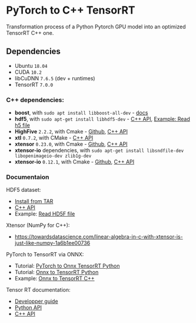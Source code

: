 
# PyTorch to C++ TensorRT

Transformation process of a Python Pytorch GPU model into an optimized TensorRT C++ one.

## Dependencies

- Ubuntu `18.04`
- CUDA `10.2`
- libCuDNN `7.6.5` (dev + runtimes)
- TensorRT `7.0.0`

### C++ dependencies:

- **boost**, with `sudo apt install libboost-all-dev` - [docs](https://www.boost.org/)
- **hdf5**, with `sudo apt-get install libhdf5-dev` - [C++ API](https://portal.hdfgroup.org/pages/viewpage.action?pageId=50073884), [Example: Read h5 file](https://support.hdfgroup.org/HDF5/doc/cpplus_RM/readdata_8cpp-example.html)
- **HighFive** `2.2.2`, with Cmake - [Github](https://github.com/BlueBrain/HighFive), [C++ API](https://bluebrain.github.io/HighFive/)
- **xtl** `0.7.2`, with CMake - [C++ API](https://xtl.readthedocs.io/en/latest/index.html)
- **xtensor** `0.23.0`, with Cmake - [Github](https://github.com/xtensor-stack/xtensor-io), [C++ API](https://xtensor.readthedocs.io/en/latest/index.html)
- **xtensor-io** dependencies, with `sudo apt-get install libsndfile-dev libopenimageio-dev zlib1g-dev`
- **xtensor-io** `0.12.1`, with Cmake - [Github](https://github.com/xtensor-stack/xtensor-io), [C++ API](https://xtensor-io.readthedocs.io/en/latest/)


### Documentaion


HDF5 dataset:
 - [Install from TAR](https://github.com/HDFGroup/hdf5/blob/develop/release_docs/INSTALL)
 - [C++ API](https://portal.hdfgroup.org/pages/viewpage.action?pageId=50073884)
 - Example: [Read HD5F file](https://support.hdfgroup.org/HDF5/doc/cpplus_RM/readdata_8cpp-example.html)

Xtensor (NumPy for C++):
 - https://towardsdatascience.com/linear-algebra-in-c-with-xtensor-is-just-like-numpy-1a6b1ee00736

PyTorch to TensorRT via ONNX:
 - Tutorial: [PyTorch to Onnx TensorRT Python](https://learnopencv.com/how-to-convert-a-model-from-pytorch-to-tensorrt-and-speed-up-inference/)
 - Tutorial: [Onnx to TensorRT Python](https://medium.com/@fanzongshaoxing/accelerate-pytorch-model-with-tensorrt-via-onnx-d5b5164b369)
 - Example: [Onnx to TensorRT C++](https://github.com/spmallick/learnopencv/blob/master/PyTorch-ONNX-TensorRT-CPP/trt_sample.cpp)

Tensor RT documentation:
- [Developper guide](https://docs.nvidia.com/deeplearning/tensorrt/archives/tensorrt-700/tensorrt-developer-guide/index.html)
- [Python API](https://docs.nvidia.com/deeplearning/tensorrt/api/python_api/)
- [C++ API](https://docs.nvidia.com/deeplearning/tensorrt/api/c_api/)
